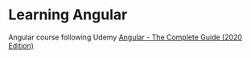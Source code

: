 # Learning Angular

Angular course following Udemy [Angular - The Complete Guide (2020 Edition)](https://www.udemy.com/course/the-complete-guide-to-angular-2/)
